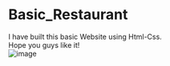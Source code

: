 # Basic_Restaurant
I have built this basic Website using Html-Css. 
<br>
Hope you guys like it!
<br>
![image](https://github.com/user-attachments/assets/b2686ce1-9260-4264-8fbb-c6b3b7444eab)

